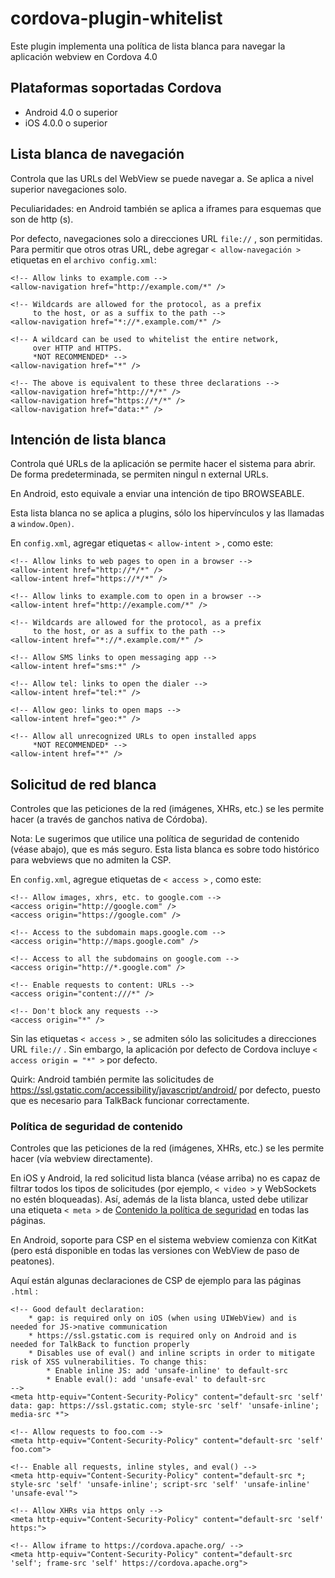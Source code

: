 <!--
# license: Licensed to the Apache Software Foundation (ASF) under one
#         or more contributor license agreements.  See the NOTICE file
#         distributed with this work for additional information
#         regarding copyright ownership.  The ASF licenses this file
#         to you under the Apache License, Version 2.0 (the
#         "License"); you may not use this file except in compliance
#         with the License.  You may obtain a copy of the License at
#
#           http://www.apache.org/licenses/LICENSE-2.0
#
#         Unless required by applicable law or agreed to in writing,
#         software distributed under the License is distributed on an
#         "AS IS" BASIS, WITHOUT WARRANTIES OR CONDITIONS OF ANY
#         KIND, either express or implied.  See the License for the
#         specific language governing permissions and limitations
#         under the License.
-->

# cordova-plugin-whitelist

Este plugin implementa una política de lista blanca para navegar la aplicación webview en Cordova 4.0

## Plataformas soportadas Cordova

  * Android 4.0 o superior
  * iOS 4.0.0 o superior

## Lista blanca de navegación

Controla que las URLs del WebView se puede navegar a. Se aplica a nivel superior navegaciones solo.

Peculiaridades: en Android también se aplica a iframes para esquemas que son de http (s).

Por defecto, navegaciones solo a direcciones URL `file://` , son permitidas. Para permitir que otros otras URL, debe agregar `< allow-navegación >` etiquetas en el `archivo config.xml`:

    <!-- Allow links to example.com -->
    <allow-navigation href="http://example.com/*" />

    <!-- Wildcards are allowed for the protocol, as a prefix
         to the host, or as a suffix to the path -->
    <allow-navigation href="*://*.example.com/*" />

    <!-- A wildcard can be used to whitelist the entire network,
         over HTTP and HTTPS.
         *NOT RECOMMENDED* -->
    <allow-navigation href="*" />

    <!-- The above is equivalent to these three declarations -->
    <allow-navigation href="http://*/*" />
    <allow-navigation href="https://*/*" />
    <allow-navigation href="data:*" />


## Intención de lista blanca

Controla qué URLs de la aplicación se permite hacer el sistema para abrir. De forma predeterminada, se permiten ninguÌ n external URLs.

En Android, esto equivale a enviar una intención de tipo BROWSEABLE.

Esta lista blanca no se aplica a plugins, sólo los hipervínculos y las llamadas a `window.Open)`.

En `config.xml`, agregar etiquetas `< allow-intent >` , como este:

    <!-- Allow links to web pages to open in a browser -->
    <allow-intent href="http://*/*" />
    <allow-intent href="https://*/*" />

    <!-- Allow links to example.com to open in a browser -->
    <allow-intent href="http://example.com/*" />

    <!-- Wildcards are allowed for the protocol, as a prefix
         to the host, or as a suffix to the path -->
    <allow-intent href="*://*.example.com/*" />

    <!-- Allow SMS links to open messaging app -->
    <allow-intent href="sms:*" />

    <!-- Allow tel: links to open the dialer -->
    <allow-intent href="tel:*" />

    <!-- Allow geo: links to open maps -->
    <allow-intent href="geo:*" />

    <!-- Allow all unrecognized URLs to open installed apps
         *NOT RECOMMENDED* -->
    <allow-intent href="*" />


## Solicitud de red blanca

Controles que las peticiones de la red (imágenes, XHRs, etc.) se les permite hacer (a través de ganchos nativa de Córdoba).

Nota: Le sugerimos que utilice una política de seguridad de contenido (véase abajo), que es más seguro. Esta lista blanca es sobre todo histórico para webviews que no admiten la CSP.

En `config.xml`, agregue etiquetas de `< access >` , como este:

    <!-- Allow images, xhrs, etc. to google.com -->
    <access origin="http://google.com" />
    <access origin="https://google.com" />

    <!-- Access to the subdomain maps.google.com -->
    <access origin="http://maps.google.com" />

    <!-- Access to all the subdomains on google.com -->
    <access origin="http://*.google.com" />

    <!-- Enable requests to content: URLs -->
    <access origin="content:///*" />

    <!-- Don't block any requests -->
    <access origin="*" />


Sin las etiquetas `< access >` , se admiten sólo las solicitudes a direcciones URL `file://` . Sin embargo, la aplicación por defecto de Cordova incluye `< access origin = "*" >` por defecto.

Quirk: Android también permite las solicitudes de https://ssl.gstatic.com/accessibility/javascript/android/ por defecto, puesto que es necesario para TalkBack funcionar correctamente.

### Política de seguridad de contenido

Controles que las peticiones de la red (imágenes, XHRs, etc.) se les permite hacer (vía webview directamente).

En iOS y Android, la red solicitud lista blanca (véase arriba) no es capaz de filtrar todos los tipos de solicitudes (por ejemplo, `< video >` y WebSockets no estén bloqueadas). Así, además de la lista blanca, usted debe utilizar una etiqueta `< meta >` de [Contenido la política de seguridad](http://content-security-policy.com/) en todas las páginas.

En Android, soporte para CSP en el sistema webview comienza con KitKat (pero está disponible en todas las versiones con WebView de paso de peatones).

Aquí están algunas declaraciones de CSP de ejemplo para las páginas `.html` :

    <!-- Good default declaration:
        * gap: is required only on iOS (when using UIWebView) and is needed for JS->native communication
        * https://ssl.gstatic.com is required only on Android and is needed for TalkBack to function properly
        * Disables use of eval() and inline scripts in order to mitigate risk of XSS vulnerabilities. To change this:
            * Enable inline JS: add 'unsafe-inline' to default-src
            * Enable eval(): add 'unsafe-eval' to default-src
    -->
    <meta http-equiv="Content-Security-Policy" content="default-src 'self' data: gap: https://ssl.gstatic.com; style-src 'self' 'unsafe-inline'; media-src *">

    <!-- Allow requests to foo.com -->
    <meta http-equiv="Content-Security-Policy" content="default-src 'self' foo.com">

    <!-- Enable all requests, inline styles, and eval() -->
    <meta http-equiv="Content-Security-Policy" content="default-src *; style-src 'self' 'unsafe-inline'; script-src 'self' 'unsafe-inline' 'unsafe-eval'">

    <!-- Allow XHRs via https only -->
    <meta http-equiv="Content-Security-Policy" content="default-src 'self' https:">

    <!-- Allow iframe to https://cordova.apache.org/ -->
    <meta http-equiv="Content-Security-Policy" content="default-src 'self'; frame-src 'self' https://cordova.apache.org">
